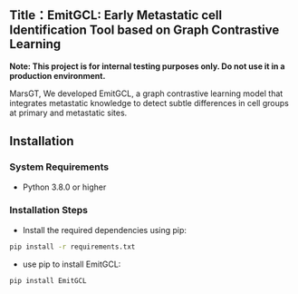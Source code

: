 ## Title：EmitGCL: Early Metastatic cell Identification Tool based on Graph Contrastive Learning
**Note: This project is for internal testing purposes only. Do not use it in a production environment.**

MarsGT, We developed EmitGCL, a graph contrastive learning model that integrates metastatic knowledge to detect subtle differences in cell groups at primary and metastatic sites.
## Installation

### System Requirements

* Python 3.8.0 or higher

### Installation Steps
* Install the required dependencies using pip:
```bash
pip install -r requirements.txt
```
* use pip to install EmitGCL:
```bash
pip install EmitGCL
```
